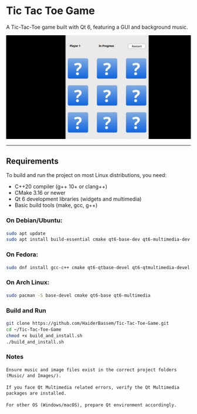 # Tic Tac Toe Game 

A Tic-Tac-Toe game built with Qt 6, featuring a GUI and background music.

![Preview](Preview.gif)



---

## Requirements

To build and run the project on most Linux distributions, you need:

- C++20 compiler (g++ 10+ or clang++)
- CMake 3.16 or newer
- Qt 6 development libraries (widgets and multimedia)
- Basic build tools (make, gcc, g++)

### On Debian/Ubuntu:

```bash
sudo apt update
sudo apt install build-essential cmake qt6-base-dev qt6-multimedia-dev libqt6multimedia6 qt6-multimedia-plugins
```

### On Fedora:
```bash
sudo dnf install gcc-c++ cmake qt6-qtbase-devel qt6-qtmultimedia-devel
```

### On Arch Linux:

```bash
sudo pacman -S base-devel cmake qt6-base qt6-multimedia
```

### Build and Run

```bash
git clone https://github.com/HaiderBassem/Tic-Tac-Toe-Game.git
cd ~/Tic-Tac-Toe-Game 
chmod +x build_and_install.sh
./build_and_install.sh
```

### Notes

    Ensure music and image files exist in the correct project folders (Music/ and Images/).

    If you face Qt Multimedia related errors, verify the Qt Multimedia packages are installed.

    For other OS (Windows/macOS), prepare Qt environment accordingly.


